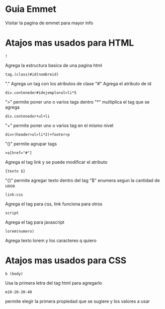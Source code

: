 # Guia Emmet
Visitar la pagina de emmet para mayor info

# Atajos mas usados para HTML

    ! 
Agrega la estructura basica de una pagina html


    tag.(class)#id(nombreid)

"." Agrega un tag con los atributos de clase
"#" Agrega el atributo de id


    div.contenedor#idejemplo>ul>li*5

">" permite poner uno o varios tags dentro
"*" multiplica el tag que se agrega


    div.contenedor+ul+li

"+" permite poner uno o varios tag en el mismo nivel


    div>(header>ul>li*2)+footer>p

"()" permite agrupar tags


    >a[href="#"]

Agrega el tag link y se puede modificar el atributo


    {texto $}

"{}" permite agregar texto dentro del tag 
"$" enumera segun la cantidad de usos


    link:css

Agrega el tag para css, link funciona para otros


    script

Agrega el tag para javascript


    lorem(numero)

Agrega texto lorem y los caracteres q quiero

# Atajos mas usados para CSS

    b (body)

Usa la primera letra del tag html para agregarlo


    m10-20-30-40 

permite elegir la primera propiedad que se sugiere y los valores a usar